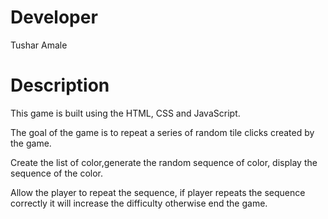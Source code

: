 # Developer
Tushar Amale

# Description
This game is built using the HTML, CSS and JavaScript. 

The goal of the game is to repeat a series of random tile clicks created by the game. 

Create the list of color,generate the random sequence of color, display the sequence of the color.

Allow the player to repeat the sequence, if player repeats the sequence correctly it will increase the difficulty otherwise end the game.